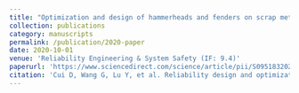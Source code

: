```yaml
---
title: "Optimization and design of hammerheads and fenders on scrap metal shredders based on improved genetic algorithm"
collection: publications
category: manuscripts
permalink: /publication/2020-paper
date: 2020-10-01
venue: 'Reliability Engineering & System Safety (IF: 9.4)'
paperurl: 'https://www.sciencedirect.com/science/article/pii/S0951832020305755'
citation: 'Cui D, Wang G, Lu Y, et al. Reliability design and optimization of the planetary gear by a GA based on the DEM and Kriging model[J]. Reliability Engineering & System Safety, 2020, 203: 107074.'
---
```

